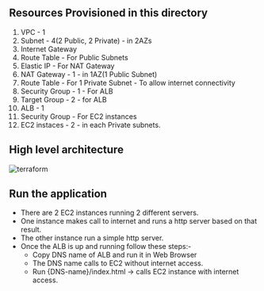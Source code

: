 ## Resources Provisioned in this directory
1. VPC - 1
2. Subnet - 4(2 Public, 2 Private) - in 2AZs
3. Internet Gateway
4. Route Table - For Public Subnets
5. Elastic IP - For NAT Gateway
6. NAT Gateway - 1 - in 1AZ(1 Public Subnet)
7. Route Table - For 1 Private Subnet - To allow internet connectivity
8. Security Group - 1 - For ALB
9. Target Group - 2 - for ALB
10. ALB - 1
11. Security Group - For EC2 instances
12. EC2 instaces - 2 - in each Private subnets.

## High level architecture
![terraform](https://user-images.githubusercontent.com/30311373/227195970-7dbed23a-3c19-406b-b4a3-68404c75de93.png)

## Run the application
- There are 2 EC2 instances running 2 different servers.
- One instance makes call to internet and runs a http server based on that result.
- The other instance run a simple http server.
- Once the ALB is up and running follow these steps:-
    - Copy DNS name of ALB and run it in Web Browser
    - The DNS name calls to EC2 without internet access.
    - Run {DNS-name}/index.html -> calls EC2 instance with internet access.

